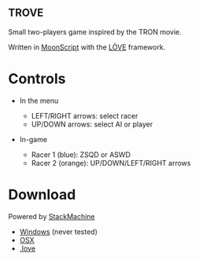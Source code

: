 TROVE
-----

Small two-players game inspired by the TRON movie.

Written in [MoonScript](http://moonscript.org/) with the [LÖVE](http://love2d.org/) framework.

# Controls

* In the menu
    - LEFT/RIGHT arrows: select racer
    - UP/DOWN arrows: select AI or player

* In-game
    - Racer 1 (blue): ZSQD or ASWD
    - Racer 2 (orange): UP/DOWN/LEFT/RIGHT arrows

# Download

Powered by [StackMachine](https://stackmachine.com/)
* [Windows](https://stackmachine.com/games/40d50274b71e634e7de7c6d1/download/windows) (never tested)
* [OSX](https://stackmachine.com/games/40d50274b71e634e7de7c6d1/download/osx)
* [.love](https://stackmachine.com/games/40d50274b71e634e7de7c6d1/download/love)
